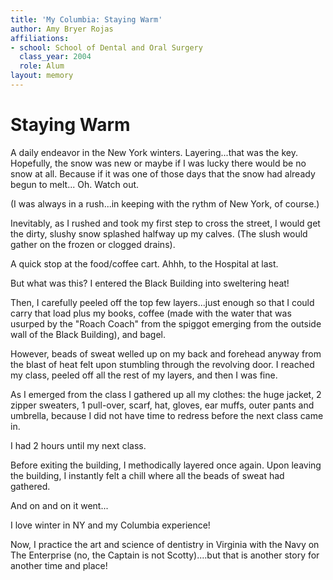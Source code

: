 ```yaml
---
title: 'My Columbia: Staying Warm'
author: Amy Bryer Rojas
affiliations:
- school: School of Dental and Oral Surgery
  class_year: 2004
  role: Alum
layout: memory
---
```


# Staying Warm

A daily endeavor in the New York winters. Layering...that was the key. Hopefully, the snow was new or maybe if I was lucky there would be no snow at all. Because if it was one of those days that the snow had already begun to melt... Oh. Watch out.

(I was always in a rush...in keeping with the rythm of New York, of course.)

Inevitably, as I rushed and took my first step to cross the street, I would get the dirty, slushy snow splashed halfway up my calves.  (The slush would gather on the frozen or clogged drains).

A quick stop at the food/coffee cart. Ahhh, to the Hospital at last.

But what was this? I entered the Black Building into sweltering heat!

Then, I carefully peeled off the top few layers...just enough so that I could carry that load plus my books, coffee (made with the water that was usurped by the "Roach Coach" from the spiggot emerging from the outside wall of the Black Building), and bagel.

However, beads of sweat welled up on my back and forehead anyway from the blast of heat felt upon stumbling through the revolving door. I reached my class, peeled off all the rest of my layers, and then I was fine.

As I emerged from the class I gathered up all my clothes: the huge jacket, 2 zipper sweaters, 1 pull-over, scarf, hat, gloves, ear muffs, outer pants and umbrella, because I did not have time to redress before the next class came in.

I had 2 hours until my next class.

Before exiting the building, I methodically layered once again. Upon leaving the building, I instantly felt a chill where all the beads of sweat had gathered.

And on and on it went...

I love winter in NY and my Columbia experience!

Now, I practice the art and science of dentistry in Virginia with the Navy on The Enterprise (no, the Captain is not Scotty)....but that is another story for another time and place!
